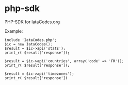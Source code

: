 # php-sdk
PHP-SDK for IataCodes.org

Example:
```
include 'IataCodes.php';
$ic = new IataCodes();
$result = $ic->api('stats');
print_r( $result['response']);

$result = $ic->api('countries', array('code' => 'FR'));
print_r( $result['response']);

$result = $ic->api('timezones');
print_r( $result['response'])
```
